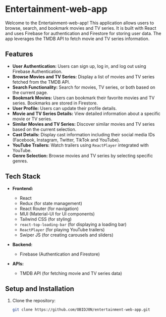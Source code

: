 # Entertainment-web-app

Welcome to the Entertainment-web-app! This application allows users to browse, search, and bookmark movies and TV series. It is built with React and uses Firebase for authentication and Firestore for storing user data. The app leverages the TMDB API to fetch movie and TV series information.

## Features

- **User Authentication:** Users can sign up, log in, and log out using Firebase Authentication.
- **Browse Movies and TV Series:** Display a list of movies and TV series fetched from the TMDB API.
- **Search Functionality:** Search for movies, TV series, or both based on the current page.
- **Bookmark Movies:** Users can bookmark their favorite movies and TV series. Bookmarks are stored in Firestore.
- **User Profile:** Users can update their profile details.
- **Movie and TV Series Details:** View detailed information about a specific movie or TV series.
- **Similar Movies and TV Series:** Discover similar movies and TV series based on the current selection.
- **Cast Details:** Display cast information including their social media IDs (Facebook, Instagram, Twitter, TikTok and YouTube).
- **YouTube Trailers:** Watch trailers using `ReactPlayer` integrated with YouTube.
- **Genre Selection:** Browse movies and TV series by selecting specific genres.

## Tech Stack

- **Frontend:**
  - React
  - Redux (for state management)
  - React Router (for navigation)
  - MUI (Material-UI for UI components)
  - Tailwind CSS (for styling)
  - `react-top-loading-bar` (for displaying a loading bar)
  - `ReactPlayer` (for playing YouTube trailers)
  - Swiper JS (for creating carousels and sliders)

- **Backend:**
  - Firebase (Authentication and Firestore)

- **APIs:**
  - TMDB API (for fetching movie and TV series data)

## Setup and Installation

1. Clone the repository:

   ```sh
   git clone https://github.com/OBIDJ0N/entertainment-web-app.git
